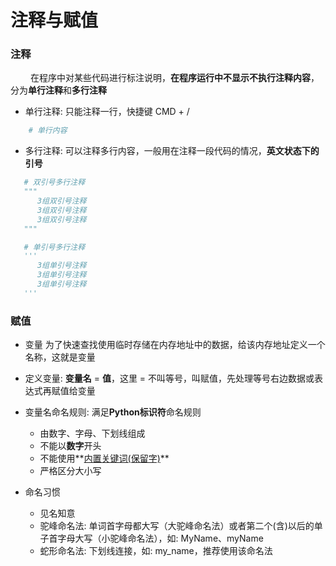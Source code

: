 # 注释与赋值
### 注释 
&emsp;&emsp; 在程序中对某些代码进⾏标注说明，**在程序运行中不显示不执行注释内容**，分为**单行注释**和**多行注释**
*  单行注释: 只能注释一行，快捷键 CMD + /


```python
    # 单行内容
```


*  多行注释: 可以注释多⾏内容，⼀般⽤在注释一段代码的情况，**英文状态下的引号**


```python
   # 双引号多行注释
   """
      3组双引号注释
      3组双引号注释
      3组双引号注释
   """

   # 单引号多行注释
   '''
      3组单引号注释
      3组单引号注释
      3组单引号注释
   '''

```




### 赋值
*  变量 
为了快速查找使用临时存储在内存地址中的数据，给该内存地址定义一个名称，这就是变量
*  定义变量: **变量名** = **值**，这里 = 不叫等号，叫赋值，先处理等号右边数据或表达式再赋值给变量


*  变量名命名规则: 满足**Python标识符**命名规则
   *  由数字、字母、下划线组成
   *  不能以**数字**开头
   *  不能使用**[内置关键词(保留字)](https://www.runoob.com/python3/python3-basic-syntax.html)**
   *  严格区分大小写   


*  命名习惯
   *  见名知意
   *  驼峰命名法: 单词首字母都大写（大驼峰命名法）或者第二个(含)以后的单子首字母大写（小驼峰命名法），如: MyName、myName
   *  蛇形命名法: 下划线连接，如: my_name，推荐使用该命名法
   
 

   







